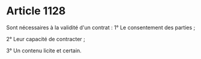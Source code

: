 # Article 1128

Sont nécessaires à la validité d'un contrat :  1° Le consentement des parties ;

2° Leur capacité de contracter ;

3° Un contenu licite et certain.
